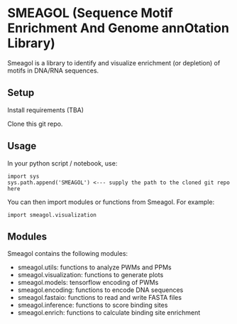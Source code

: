 # SMEAGOL (Sequence Motif Enrichment And Genome annOtation Library)

Smeagol is a library to identify and visualize enrichment (or depletion) of motifs in DNA/RNA sequences.

## Setup

Install requirements (TBA)

Clone this git repo.


## Usage

In your python script / notebook, use:
```
import sys
sys.path.append('SMEAGOL') <--- supply the path to the cloned git repo here
```
You can then import modules or functions from Smeagol. For example:
```
import smeagol.visualization
```

## Modules

Smeagol contains the following modules:

- smeagol.utils: functions to analyze PWMs and PPMs
- smeagol.visualization: functions to generate plots
- smeagol.models: tensorflow encoding of PWMs 
- smeagol.encoding: functions to encode DNA sequences
- smeagol.fastaio: functions to read and write FASTA files
- smeagol.inference: functions to score binding sites 
- smeagol.enrich: functions to calculate binding site enrichment
